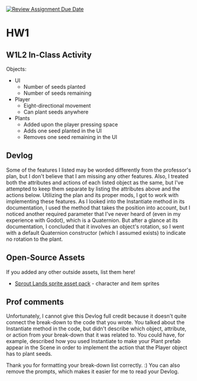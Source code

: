 [![Review Assignment Due Date](https://classroom.github.com/assets/deadline-readme-button-22041afd0340ce965d47ae6ef1cefeee28c7c493a6346c4f15d667ab976d596c.svg)](https://classroom.github.com/a/MjLLqDcN)
# HW1
## W1L2 In-Class Activity
Objects:
- UI
  - Number of seeds planted
  - Number of seeds remaining
- Player
  - Eight-directional movement
  - Can plant seeds anywhere
- Plants
  - Added upon the player pressing space
  - Adds one seed planted in the UI
  - Removes one seed remaining in the UI

## Devlog
Some of the features I listed may be worded differently from the professor's plan, but I don't believe that I am missing any other features. Also, I treated both the attributes and actions of each listed object as the same, but I've attempted to keep them separate by listing the attributes above and the actions below. Utilizing the plan and its proper mods, I got to work with implementing these features. As I looked into the Instantiate method in its documentation, I used the method that takes the position into account, but I noticed another required parameter that I've never heard of (even in my experience with Godot), which is a Quaternion. But after a glance at its documentation, I concluded that it involves an object's rotation, so I went with a default Quaternion constructor (which I assumed exists) to indicate no rotation to the plant.

## Open-Source Assets
If you added any other outside assets, list them here!
- [Sprout Lands sprite asset pack](https://cupnooble.itch.io/sprout-lands-asset-pack) - character and item sprites

## Prof comments
Unfortunately, I cannot give this Devlog full credit because it doesn't quite connect the break-down to the code that you wrote. You talked about the Instantiate method in the code, but didn't describe which object, attribute, or action from your break-down that it was related to. You could have, for example, described how you used Instantiate to make your Plant prefab appear in the Scene in order to implement the action that the Player object has to plant seeds.

Thank you for formatting your break-down list correctly. :) You can also remove the prompts, which makes it easier for me to read your Devlog.
